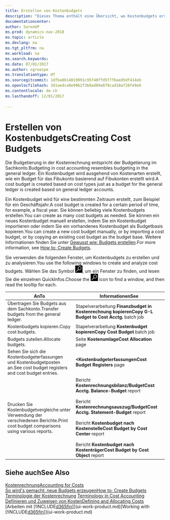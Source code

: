 ```yaml
---
title: Erstellen von Kostenbudgets
description: "Dieses Thema enthält eine Übersicht, wo Kostenbudgets erstellt und analysiert werden."
documentationcenter: 
author: SorenGP
ms.prod: dynamics-nav-2018
ms.topic: article
ms.devlang: na
ms.tgt_pltfrm: na
ms.workload: na
ms.search.keywords: 
ms.date: 07/01/2017
ms.author: sgroespe
ms.translationtype: HT
ms.sourcegitcommit: 1dfba8b14019991c95f40ffd5f7fbaed5df414eb
ms.openlocfilehash: 3d1aedca0e9962f3b8ad89e879cad18af28fe9e6
ms.contentlocale: de-ch
ms.lasthandoff: 12/01/2017

---
```

# <a name="creating-cost-budgets"></a><span data-ttu-id="0229f-103">Erstellen von Kostenbudgets</span><span class="sxs-lookup"><span data-stu-id="0229f-103">Creating Cost Budgets</span></span>
<span data-ttu-id="0229f-104">Die Budgetierung in der Kostenrechnung entspricht der Budgetierung im Sachkonto.</span><span class="sxs-lookup"><span data-stu-id="0229f-104">Budgeting in cost accounting resembles budgeting in the general ledger.</span></span> <span data-ttu-id="0229f-105">Ein Kostenbudget wird ausgehend von Kostenarten erstellt, wie ein Budget für das Fibukonto basierend auf Fibukonten erstellt wird.</span><span class="sxs-lookup"><span data-stu-id="0229f-105">A cost budget is created based on cost types just as a budget for the general ledger is created based on general ledger accounts.</span></span>  

<span data-ttu-id="0229f-106">Ein Kostenbudget wird für eine bestimmten Zeitraum erstellt, zum Beispiel für ein Geschäftsjahr.</span><span class="sxs-lookup"><span data-stu-id="0229f-106">A cost budget is created for a certain period of time, for example, a fiscal year.</span></span> <span data-ttu-id="0229f-107">Sie können beliebig viele Kostenbudgets erstellen.</span><span class="sxs-lookup"><span data-stu-id="0229f-107">You can create as many cost budgets as needed.</span></span> <span data-ttu-id="0229f-108">Sie können ein neues Kostenbudget manuell erstellen, indem Sie ein Kostenbudget importieren oder indem Sie ein vorhandenes Kostenbudget als Budgetbasis kopieren.</span><span class="sxs-lookup"><span data-stu-id="0229f-108">You can create a new cost budget manually, or by importing a cost budget, or by copying an existing cost budget as the budget base.</span></span> <span data-ttu-id="0229f-109">Weitere Informationen finden Sie unter [Gewusst wie: Budgets erstellen](finance-how-create-budgets.md).</span><span class="sxs-lookup"><span data-stu-id="0229f-109">For more information, see [How to: Create Budgets](finance-how-create-budgets.md).</span></span>

<span data-ttu-id="0229f-110">Sie verwenden die folgenden Fenster, um Kostenbudgets zu erstellen und zu analysieren.</span><span class="sxs-lookup"><span data-stu-id="0229f-110">You use the following windows to create and analyze cost budgets.</span></span> <span data-ttu-id="0229f-111">Wählen Sie das Symbol ![Nach Seite oder Bericht suchen](media/ui-search/search_small.png "Seiten- oder Berichtssymbol suchen"), um ein Fenster zu finden, und lesen Sie die einzelnen QuickInfos.</span><span class="sxs-lookup"><span data-stu-id="0229f-111">Choose the ![Search for Page or Report](media/ui-search/search_small.png "Search for Page or Report icon") icon to find a window, and then read the tooltip for each.</span></span>

|<span data-ttu-id="0229f-112">An</span><span class="sxs-lookup"><span data-stu-id="0229f-112">To</span></span>|<span data-ttu-id="0229f-113">Informationen</span><span class="sxs-lookup"><span data-stu-id="0229f-113">See</span></span>|  
|--------|---------|  
|<span data-ttu-id="0229f-114">Übertragen Sie Budgets aus dem Sachkonto.</span><span class="sxs-lookup"><span data-stu-id="0229f-114">Transfer budgets from the general ledger.</span></span>|<span data-ttu-id="0229f-115">Stapelverarbeitung **Finanzbudget in Kostenrechnung kopieren**</span><span class="sxs-lookup"><span data-stu-id="0229f-115">**Copy G-L Budget to Cost Acctg.** batch job</span></span>|  
|<span data-ttu-id="0229f-116">Kostenbudgets kopieren.</span><span class="sxs-lookup"><span data-stu-id="0229f-116">Copy cost budgets.</span></span>|<span data-ttu-id="0229f-117">Stapelverarbeitung **Kostenbudget kopieren**</span><span class="sxs-lookup"><span data-stu-id="0229f-117">**Copy Cost Budget** batch job</span></span>|  
|<span data-ttu-id="0229f-118">Budgets zuteilen.</span><span class="sxs-lookup"><span data-stu-id="0229f-118">Allocate budgets.</span></span>|<span data-ttu-id="0229f-119">Seite **Kostenumlage**</span><span class="sxs-lookup"><span data-stu-id="0229f-119">**Cost Allocation** page</span></span>|  
|<span data-ttu-id="0229f-120">Sehen Sie sich die Kostenbudgeterfassungen und Kostenbudgetposten an.</span><span class="sxs-lookup"><span data-stu-id="0229f-120">See cost budget registers and cost budget entries.</span></span>|<span data-ttu-id="0229f-121">**<Kostenbudgeterfassungen**</span><span class="sxs-lookup"><span data-stu-id="0229f-121">**Cost Budget Registers** page</span></span>|  
|<span data-ttu-id="0229f-122">Drucken Sie Kostenbudgetvergleiche unter Verwendung der verschiedenen Berichte.</span><span class="sxs-lookup"><span data-stu-id="0229f-122">Print cost budget comparisons using various reports.</span></span>|<span data-ttu-id="0229f-123">Bericht **Kostenrechnungsbilanz/Budget**</span><span class="sxs-lookup"><span data-stu-id="0229f-123">**Cost Acctg. Balance-Budget** report</span></span><br /><br /> <span data-ttu-id="0229f-124">Bericht **Kostenrechnungsauszug/Budget**</span><span class="sxs-lookup"><span data-stu-id="0229f-124">**Cost Acctg. Statement-Budget** report</span></span><br /><br /> <span data-ttu-id="0229f-125">Bericht **Kostenbudget nach Kostenstelle**</span><span class="sxs-lookup"><span data-stu-id="0229f-125">**Cost Budget by Cost Center** report</span></span><br /><br /> <span data-ttu-id="0229f-126">Bericht **Kostenbudget nach Kostenträger**</span><span class="sxs-lookup"><span data-stu-id="0229f-126">**Cost Budget by Cost Object** report</span></span>|  

## <a name="see-also"></a><span data-ttu-id="0229f-127">Siehe auch</span><span class="sxs-lookup"><span data-stu-id="0229f-127">See Also</span></span>  
[<span data-ttu-id="0229f-128">Kostenrechnung</span><span class="sxs-lookup"><span data-stu-id="0229f-128">Accounting for Costs</span></span>](finance-manage-cost-accounting.md)  
[<span data-ttu-id="0229f-129">So wird's gemacht: neue Budgets erzeugen</span><span class="sxs-lookup"><span data-stu-id="0229f-129">How to: Create Budgets</span></span>](finance-how-create-budgets.md)  
<span data-ttu-id="0229f-130">[Terminologie der Kostenrechnung](finance-terminology-in-cost-accounting.md) </span><span class="sxs-lookup"><span data-stu-id="0229f-130">[Terminology in Cost Accounting](finance-terminology-in-cost-accounting.md) </span></span>  
[<span data-ttu-id="0229f-131">Definieren und Zuweisen von Kosten</span><span class="sxs-lookup"><span data-stu-id="0229f-131">Defining and Allocating Costs</span></span>](finance-define-and-allocate-costs.md)  
<span data-ttu-id="0229f-132">[Arbeiten mit [!INCLUDE[d365fin](includes/d365fin_md.md)]](ui-work-product.md)</span><span class="sxs-lookup"><span data-stu-id="0229f-132">[Working with [!INCLUDE[d365fin](includes/d365fin_md.md)]](ui-work-product.md)</span></span>

